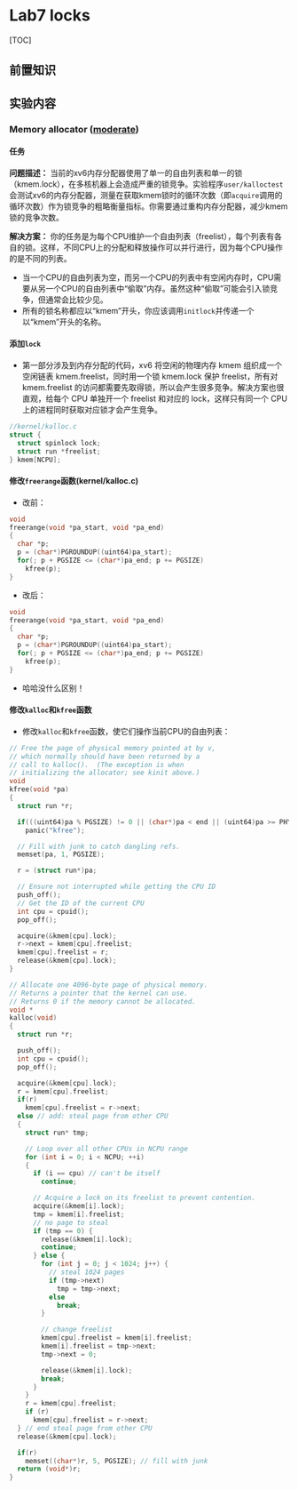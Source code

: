 # Lab7 locks

[TOC]

## 前置知识

## 实验内容

### Memory allocator ([moderate](https://pdos.csail.mit.edu/6.828/2023/labs/guidance.html))

#### 任务

**问题描述：** 当前的xv6内存分配器使用了单一的自由列表和单一的锁（kmem.lock），在多核机器上会造成严重的锁竞争。实验程序`user/kalloctest`会测试xv6的内存分配器，测量在获取kmem锁时的循环次数（即`acquire`调用的循环次数）作为锁竞争的粗略衡量指标。你需要通过重构内存分配器，减少kmem锁的竞争次数。

**解决方案：** 你的任务是为每个CPU维护一个自由列表（freelist），每个列表有各自的锁。这样，不同CPU上的分配和释放操作可以并行进行，因为每个CPU操作的是不同的列表。

- 当一个CPU的自由列表为空，而另一个CPU的列表中有空闲内存时，CPU需要从另一个CPU的自由列表中“偷取”内存。虽然这种“偷取”可能会引入锁竞争，但通常会比较少见。
- 所有的锁名称都应以“kmem”开头，你应该调用`initlock`并传递一个以“kmem”开头的名称。

#### 添加`lock`

* 第一部分涉及到内存分配的代码，xv6 将空闲的物理内存 kmem 组织成一个空闲链表 kmem.freelist，同时用一个锁 kmem.lock 保护 freelist，所有对 kmem.freelist 的访问都需要先取得锁，所以会产生很多竞争。解决方案也很直观，给每个 CPU 单独开一个 freelist 和对应的 lock，这样只有同一个 CPU 上的进程同时获取对应锁才会产生竞争。

```c
//kernel/kalloc.c
struct {
  struct spinlock lock;
  struct run *freelist;
} kmem[NCPU];
```

#### 修改`freerange`函数(kernel/kalloc.c)

* 改前：

```c
void
freerange(void *pa_start, void *pa_end)
{
  char *p;
  p = (char*)PGROUNDUP((uint64)pa_start);
  for(; p + PGSIZE <= (char*)pa_end; p += PGSIZE)
    kfree(p);
}
```

* 改后：

```c
void
freerange(void *pa_start, void *pa_end)
{
  char *p;
  p = (char*)PGROUNDUP((uint64)pa_start);
  for(; p + PGSIZE <= (char*)pa_end; p += PGSIZE)
    kfree(p);
}
```

* 哈哈没什么区别！

#### 修改`kalloc`和`kfree`函数

* 修改`kalloc`和`kfree`函数，使它们操作当前CPU的自由列表：

```c
// Free the page of physical memory pointed at by v,
// which normally should have been returned by a
// call to kalloc().  (The exception is when
// initializing the allocator; see kinit above.)
void
kfree(void *pa)
{
  struct run *r;

  if(((uint64)pa % PGSIZE) != 0 || (char*)pa < end || (uint64)pa >= PHYSTOP)
    panic("kfree");

  // Fill with junk to catch dangling refs.
  memset(pa, 1, PGSIZE);

  r = (struct run*)pa;

  // Ensure not interrupted while getting the CPU ID
  push_off();
  // Get the ID of the current CPU
  int cpu = cpuid();
  pop_off();

  acquire(&kmem[cpu].lock);
  r->next = kmem[cpu].freelist;
  kmem[cpu].freelist = r;
  release(&kmem[cpu].lock);
}

// Allocate one 4096-byte page of physical memory.
// Returns a pointer that the kernel can use.
// Returns 0 if the memory cannot be allocated.
void *
kalloc(void)
{
  struct run *r;

  push_off();
  int cpu = cpuid();
  pop_off();

  acquire(&kmem[cpu].lock);
  r = kmem[cpu].freelist;
  if(r)
    kmem[cpu].freelist = r->next;
  else // add: steal page from other CPU
  {
    struct run* tmp;

    // Loop over all other CPUs in NCPU range
    for (int i = 0; i < NCPU; ++i)
    {
      if (i == cpu) // can't be itself
        continue;

      // Acquire a lock on its freelist to prevent contention.
      acquire(&kmem[i].lock);
      tmp = kmem[i].freelist;
      // no page to steal
      if (tmp == 0) {
        release(&kmem[i].lock);
        continue;
      } else {
        for (int j = 0; j < 1024; j++) {
          // steal 1024 pages
          if (tmp->next)
            tmp = tmp->next;
          else
            break;
        }

        // change freelist
        kmem[cpu].freelist = kmem[i].freelist;
        kmem[i].freelist = tmp->next;
        tmp->next = 0;

        release(&kmem[i].lock);
        break;
      }
    }
    r = kmem[cpu].freelist;
    if (r)
      kmem[cpu].freelist = r->next;
  } // end steal page from other CPU
  release(&kmem[cpu].lock);

  if(r)
    memset((char*)r, 5, PGSIZE); // fill with junk
  return (void*)r;
}
```